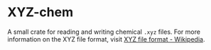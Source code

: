 
XYZ-chem
========

A small crate for reading and writing chemical `.xyz` files.
For more information on the XYZ file format, visit [XYZ file format - Wikipedia](https://en.wikipedia.org/wiki/XYZ_file_format).


